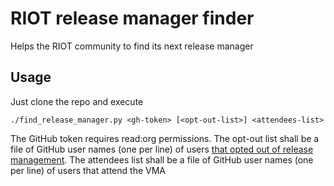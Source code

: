 # RIOT release manager finder

Helps the RIOT community to find its next release manager

## Usage
Just clone the repo and execute 

```
./find_release_manager.py <gh-token> [<opt-out-list>] <attendees-list>
```

The GitHub token requires read:org permissions. The opt-out list shall be a file of GitHub user
names (one per line) of users [that opted out of release management][opt-out-list]. The attendees
list shall be a file of GitHub user names (one per line) of users that attend the VMA

[opt-out-list]: https://forum.riot-os.org/t/release-management-opt-out/3354
